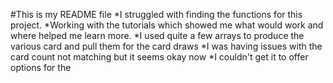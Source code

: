 #This is my README file
*I struggled with finding the functions for this project.
*Working with the tutorials which showed me what would work and where helped me learn more. 
*I used quite a few arrays to produce the various card and pull them for the card draws
*I was having issues with the card count not matching but it seems okay now
*I couldn't get it to offer options for the 